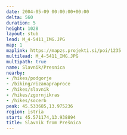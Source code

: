 ```yaml
---
date: 2004-05-09 00:00:00+00:00
delta: 560
duration: 5
height: 1028
layout: stub
lead: M_4-5411_IMG.JPG
map: 1
maplink: https://mapzs.projekti.si/poi/1235
multilead: M_4-5411_IMG.JPG
multipath: true
name: Slavnik/Presnica
nearby:
- /hikes/podgorje
- /biking/rizanapraproce
- /hikes/slavnik
- /hikes/zgornjikras
- /hikes/socerb
peak: 45.533685,13.975236
region: istria
start: 45.571174,13.938894
title: Slavnik from Prešnica
---
```

